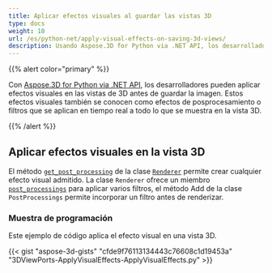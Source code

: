```yaml
---
title: Aplicar efectos visuales al guardar las vistas 3D
type: docs
weight: 10
url: /es/python-net/apply-visual-effects-on-saving-3d-views/
description: Usando Aspose.3D for Python via .NET API, los desarrolladores pueden aplicar efectos visuales en 3D Vistas antes de guardar en la imagen. Estos efectos visuales también se conocen como efectos de posprocesamiento o filtros que se aplican en tiempo real a todo lo que se muestra en la vista 3D.
---
```

{{% alert color="primary" %}}

Con [Aspose.3D for Python via .NET API](https://products.aspose.com/3d/python-net/), los desarrolladores pueden aplicar efectos visuales en las vistas de 3D antes de guardar la imagen. Estos efectos visuales también se conocen como efectos de posprocesamiento o filtros que se aplican en tiempo real a todo lo que se muestra en la vista 3D.

{{% /alert %}}
##  **Aplicar efectos visuales en la vista 3D**
El método [`get_post_processing`](https://reference.aspose.com/3d/net/aspose.threed.render/renderer/methods/getpostprocessing) de la clase [`Renderer`](https://reference.aspose.com/3d/net/aspose.threed.render/renderer) permite crear cualquier efecto visual admitido. La clase `Renderer` ofrece un miembro [`post_processings`](https://reference.aspose.com/3d/net/aspose.threed.render/renderer/properties/postprocessings) para aplicar varios filtros, el método Add de la clase `PostProcessings` permite incorporar un filtro antes de renderizar.
###  **Muestra de programación**
Este ejemplo de código aplica el efecto visual en una vista 3D.

{{< gist "aspose-3d-gists" "cfde9f76113134443c76608c1d19453a" "3DViewPorts-ApplyVisualEffects-ApplyVisualEffects.py" >}}
